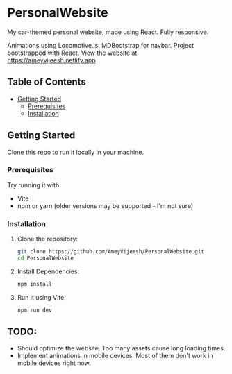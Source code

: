 # PersonalWebsite
My car-themed personal website, made using React. Fully responsive.

Animations using Locomotive.js. MDBootstrap for navbar. Project bootstrapped with React. 
View the website at https://ameyvijeesh.netlify.app


## Table of Contents

- [Getting Started](#getting-started)
  - [Prerequisites](#prerequisites)
  - [Installation](#installation)


## Getting Started

Clone this repo to run it locally in your machine.
### Prerequisites

Try running it with: 
- Vite
- npm or yarn (older versions may be supported - I'm not sure)

### Installation

1. Clone the repository:
   ```bash
   git clone https://github.com/AmeyVijeesh/PersonalWebsite.git
   cd PersonalWebsite

2. Install Dependencies:
   ```bash
   npm install

3. Run it using Vite:
   ```bash
   npm run dev

## TODO:
- Should optimize the website. Too many assets cause long loading times.
- Implement animations in mobile devices. Most of them don't work in mobile devices right now.
   

